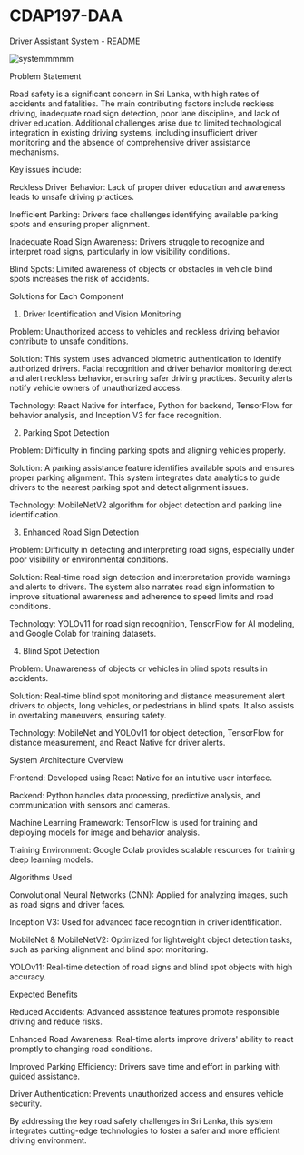 # CDAP197-DAA

Driver Assistant System - README

![systemmmmm](https://github.com/user-attachments/assets/0dff5eea-5632-4a93-b0df-73a585031358)


Problem Statement

Road safety is a significant concern in Sri Lanka, with high rates of accidents and fatalities. The main contributing factors include reckless driving, inadequate road sign detection, poor lane discipline, and lack of driver education. Additional challenges arise due to limited technological integration in existing driving systems, including insufficient driver monitoring and the absence of comprehensive driver assistance mechanisms.


Key issues include:

Reckless Driver Behavior: Lack of proper driver education and awareness leads to unsafe driving practices.

Inefficient Parking: Drivers face challenges identifying available parking spots and ensuring proper alignment.

Inadequate Road Sign Awareness: Drivers struggle to recognize and interpret road signs, particularly in low visibility conditions.

Blind Spots: Limited awareness of objects or obstacles in vehicle blind spots increases the risk of accidents.


Solutions for Each Component

1. Driver Identification and Vision Monitoring

Problem: Unauthorized access to vehicles and reckless driving behavior contribute to unsafe conditions.

Solution: This system uses advanced biometric authentication to identify authorized drivers. Facial recognition and driver behavior monitoring detect and alert reckless behavior, ensuring safer driving practices. Security alerts notify vehicle owners of unauthorized access.

Technology: React Native for interface, Python for backend, TensorFlow for behavior analysis, and Inception V3 for face recognition.


2. Parking Spot Detection

Problem: Difficulty in finding parking spots and aligning vehicles properly.

Solution: A parking assistance feature identifies available spots and ensures proper parking alignment. This system integrates data analytics to guide drivers to the nearest parking spot and detect alignment issues.

Technology: MobileNetV2 algorithm for object detection and parking line identification.


3. Enhanced Road Sign Detection

Problem: Difficulty in detecting and interpreting road signs, especially under poor visibility or environmental conditions.

Solution: Real-time road sign detection and interpretation provide warnings and alerts to drivers. The system also narrates road sign information to improve situational awareness and adherence to speed limits and road conditions.

Technology: YOLOv11 for road sign recognition, TensorFlow for AI modeling, and Google Colab for training datasets.


4. Blind Spot Detection

Problem: Unawareness of objects or vehicles in blind spots results in accidents.

Solution: Real-time blind spot monitoring and distance measurement alert drivers to objects, long vehicles, or pedestrians in blind spots. It also assists in overtaking maneuvers, ensuring safety.

Technology: MobileNet and YOLOv11 for object detection, TensorFlow for distance measurement, and React Native for driver alerts.


System Architecture Overview

Frontend: Developed using React Native for an intuitive user interface.

Backend: Python handles data processing, predictive analysis, and communication with sensors and cameras.

Machine Learning Framework: TensorFlow is used for training and deploying models for image and behavior analysis.

Training Environment: Google Colab provides scalable resources for training deep learning models.


Algorithms Used

Convolutional Neural Networks (CNN): Applied for analyzing images, such as road signs and driver faces.

Inception V3: Used for advanced face recognition in driver identification.

MobileNet & MobileNetV2: Optimized for lightweight object detection tasks, such as parking alignment and blind spot monitoring.

YOLOv11: Real-time detection of road signs and blind spot objects with high accuracy.


Expected Benefits

Reduced Accidents: Advanced assistance features promote responsible driving and reduce risks.

Enhanced Road Awareness: Real-time alerts improve drivers' ability to react promptly to changing road conditions.

Improved Parking Efficiency: Drivers save time and effort in parking with guided assistance.

Driver Authentication: Prevents unauthorized access and ensures vehicle security.

By addressing the key road safety challenges in Sri Lanka, this system integrates cutting-edge technologies to foster a safer and more efficient driving environment.

